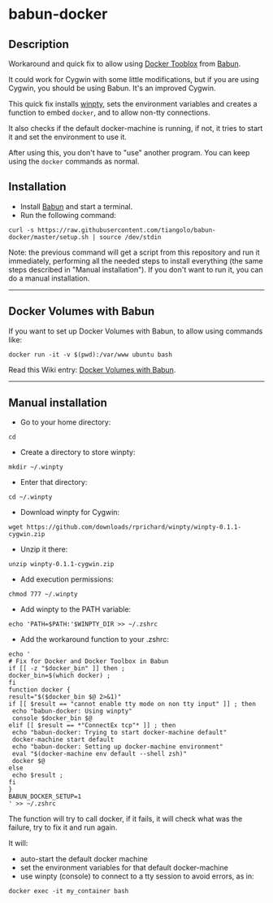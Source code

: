 # babun-docker

## Description

Workaround and quick fix to allow using [Docker Tooblox](https://www.docker.com/toolbox) from [Babun](http://babun.github.io/).

It could work for Cygwin with some little modifications, but if you are using Cygwin, you should be using Babun. It's an improved Cygwin.

This quick fix installs [winpty](https://github.com/rprichard/winpty), sets the environment variables and creates a function to embed ```docker```, and to allow non-tty connections.

It also checks if the default docker-machine is running, if not, it tries to start it and set the environment to use it.

After using this, you don't have to "use" another program. You can keep using the ```docker``` commands as normal.

## Installation

* Install [Babun](http://babun.github.io/) and start a terminal.
* Run the following command:

```
curl -s https://raw.githubusercontent.com/tiangolo/babun-docker/master/setup.sh | source /dev/stdin
```

Note: the previous command will get a script from this repository and run it immediately, performing all the needed
steps to install everything (the same steps described in "Manual installation").
If you don't want to run it, you can do a manual installation.

----
## Docker Volumes with Babun
If you want to set up Docker Volumes with Babun, to allow using commands like:
```
docker run -it -v $(pwd):/var/www ubuntu bash
```
Read this Wiki entry: [Docker Volumes with Babun](https://github.com/tiangolo/babun-docker/wiki/Docker-Volumes-with-Babun).

-----

## Manual installation

* Go to your home directory:

```
cd
```

* Create a directory to store winpty:

```
mkdir ~/.winpty
```

* Enter that directory:

```
cd ~/.winpty
```

* Download winpty for Cygwin:

```
wget https://github.com/downloads/rprichard/winpty/winpty-0.1.1-cygwin.zip
```

* Unzip it there:

```
unzip winpty-0.1.1-cygwin.zip
```

* Add execution permissions:

```
chmod 777 ~/.winpty
```

* Add winpty to the PATH variable:

```
echo 'PATH=$PATH:'$WINPTY_DIR >> ~/.zshrc
```

* Add the workaround function to your .zshrc:

```
echo '
# Fix for Docker and Docker Toolbox in Babun
if [[ -z "$docker_bin" ]] then ;
docker_bin=$(which docker) ;
fi
function docker {
result="$($docker_bin $@ 2>&1)"
if [[ $result == "cannot enable tty mode on non tty input" ]] ; then
 echo "babun-docker: Using winpty"
 console $docker_bin $@
elif [[ $result == *"ConnectEx tcp"* ]] ; then
 echo "babun-docker: Trying to start docker-machine default"
 docker-machine start default
 echo "babun-docker: Setting up docker-machine environment"
 eval "$(docker-machine env default --shell zsh)"
 docker $@
else
 echo $result ;
fi
}
BABUN_DOCKER_SETUP=1
' >> ~/.zshrc
```

The function will try to call docker, if it fails, it will check what was the failure, try to fix it and run again.

It will:

* auto-start the default docker machine
* set the environment variables for that default docker-machine
* use winpty (console) to connect to a tty session to avoid errors, as in:

```
docker exec -it my_container bash
```
